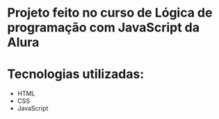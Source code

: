 
<h1>Projeto feito no curso de Lógica de programação com JavaScript da Alura</h1>

<h1>Tecnologias utilizadas:</h1>
<ul>
<li>HTML</li>
<li>CSS</li>
<li>JavaScript</li>
</ul>

